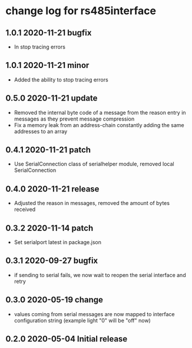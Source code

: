 # change log for rs485interface

## 1.0.1 2020-11-21 bugfix

- In stop tracing errors

## 1.0.1 2020-11-21 minor

- Added the ability to stop tracing errors

## 0.5.0 2020-11-21 update

- Removed the internal byte code of a message from the reason entry in messages as they prevent message compression
- Fix a memory leak from an address-chain constantly adding the same addresses to an array

## 0.4.1 2020-11-21 patch

- Use SerialConnection class of serialhelper module, removed local SerialConnection

## 0.4.0 2020-11-21 release

- Adjusted the reason in messages, removed the amount of bytes received

## 0.3.2 2020-11-14 patch

- Set serialport latest in package.json

## 0.3.1 2020-09-27 bugfix

- if sending to serial fails, we now wait to reopen the serial interface and retry

## 0.3.0 2020-05-19 change

- values coming from serial messages are now mapped to interface configuration string (example light "0" will be "off" now)

## 0.2.0 2020-05-04 Initial release

